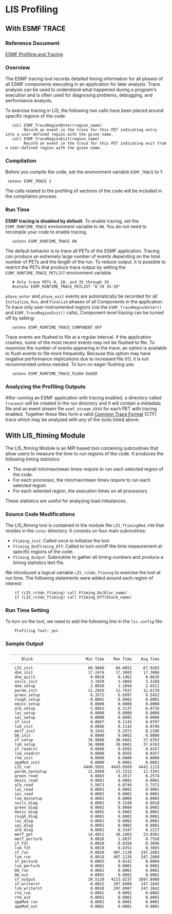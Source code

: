# LIS Profiling

## With ESMF TRACE
### Reference Document

[ESMF Profiling and Tracing](http://www.earthsystemmodeling.org/esmf_releases/last_built/ESMF_refdoc/node6.html#SECTION060130000000000000000)

### Overview

The ESMF tracing tool records detailed timing information for all phases of all ESMF components executing in an application for later analysis. Trace analysis can be used to understand what happened during a program's execution and is often used for diagnosing problems, debugging, and performance analysis.

To exercise tracing in LIS, the following two calls have been placed around specific regions of the code:

       call ESMF_TraceRegionEnter(region_name)
            Record an event in the trace for this PET indicating entry into a user-defined region with the given name.
       call ESMF_TraceRegionExit(region_name)
            Record an event in the trace for this PET indicating exit from a user-defined region with the given name.
       
       

### Compilation

Before you compile the code, set the environment variable `ESMF_TRACE` to 1:

     setenv ESMF_TRACE 1

The calls related to the profiling of sections of the code will be included in the compilation process.

### Run Time

**ESMF tracing is disabled by default.** To enable tracing, set the `ESMF_RUNTIME_TRACE` environment variable to `ON`. You do not need to recompile your code to enable tracing.

       setenv ESMF_RUNTIME_TRACE ON

The default behavior is to trace all PETs of the ESMF application. Tracing can produce an extremely large number of events depending on the total number of PETs and the length of the run. To reduce output, it is possible to restrict the PETs that produce trace output by setting the `ESMF_RUNTIME_TRACE_PETLIST` environment variable.

       # Only trace PETs 0, 20, and 35 through 39
       #setenv ESMF_RUNTIME_TRACE_PETLIST "0 20 35-39"

`phase_enter` and `phase_exit` events are automatically be recorded for all `Initialize`, `Run`, and `Finalize` phases of all Components in the application. To trace only user-instrumented regions (via the `ESMF_TraceRegionEnter()` and `ESMF_TraceRegionExit()` calls), Component-level tracing can be turned off by setting:

       setenv ESMF_RUNTIME_TRACE_COMPONENT OFF
              
Trace events are flushed to file at a regular interval. If the application crashes, some of the most recent events may not be flushed to file. To maximize the number of events appearing in the trace, an option is available to flush events to file more frequently. Because this option may have negative performance implications due to increased file I/O, it is not recommended unless needed. To turn on eager flushing use:
       
       setenv ESMF_RUNTIME_TRACE_FLUSH EAGER


### Analyzing the Profiling Outputs

After running an ESMF application with tracing enabled, a directory called `traceout` will be created in the run directory and it will contain a metadata file and an event stream file `esmf_stream_XXXX` for each PET with tracing enabled. Together these files form a valid [Common Trace Format](https://diamon.org/ctf/) (CTF) trace which may be analyzed with any of the tools listed above.

## With LIS_ftiming Module

The LIS_ftiming Module is an MPI based tool containing subroutines that allow users to measure the time to run regions of the code. 
It produces the following timing statistics: 

- The overall min/max/mean times require to run each selected region of the code.
- For each processor, the min/max/mean times require to run each selected region
- For each selected region, the execution times on all processors

These  statistics are useful for analyzing load imbalances.

### Source Code Modifications

The LIS_ftiming tool is contained in the module file `LIS_ftimingMod.F90` that resides in the `core/` directory. It consists on four main subroutines:

- `Ftiming_init`: Called once to initialize the tool
- `Ftiming_On`/`Ftiming_Off`: Called to turn on/off the time measurement at specific regions of the code.
- `Ftiming_Output`: Subroutine to gather all timing numbers and produce a timing statistics text file.

We introduced a logical variable `LIS_rc%do_ftiming` to exercise the tool at run time. The following statements were added around each region of interest:

        if (LIS_rc%do_ftiming) call Ftiming_On(bloc_name)
        if (LIS_rc%do_ftiming) call Ftiming_Off(block_name)

### Run Time Setting

To turn on the tool, we need to add the following line in the `lis.config` file:

        Profiling Tool: yes
   
### Sample Output

      -----------------------------------------------------------------
           Block                       Min Time    Max Time    Avg Time
      -----------------------------------------------------------------
        LIS_init                        66.9860     69.0852     67.9283
        dom_init                        17.2476     17.3603     17.3086
        dom_quilt                        0.0028      0.1462      0.0626
        soils_init                       3.1929      3.4084      3.3168
        dom_setup                        2.0920      3.1094      2.6521
        param_init                      12.2926     12.7837     12.6170
        green_setup                      6.3572      6.6997      6.5452
        rough_setup                      0.0001      0.0002      0.0001
        emiss_setup                      0.0000      0.0000      0.0000
        alb_setup                        5.8863      6.3137      6.0716
        lai_setup                        0.0000      0.0000      0.0000
        sai_setup                        0.0000      0.0005      0.0000
        sf_init                          0.0087      0.1143      0.0797
        lsm_init                         0.0086      0.1142      0.0796
        metf_init                        0.1842      0.2972      0.2106
        DA_init                          0.0000      0.0002      0.0000
        sf_setup                        36.9808     38.6601     37.6763
        lsm_setup                       36.9808     38.6601     37.6763
        sf_readrst                       0.0000      0.0565      0.0357
        lsm_readrst                      0.0000      0.0565      0.0357
        rtm_init                         0.0000      0.0000      0.0000
        appMod_init                      0.0000      0.0002      0.0001
        LIS_run                       4440.9501   4443.0569   4442.1115
        param_dynsetup                  11.6908     13.2312     12.5341
        green_read                       6.0883      6.4517      6.2574
        emiss_read                       0.0001      0.0002      0.0001
        alb_read                         5.5073      6.0749      5.7572
        lai_read                         0.0001      0.0002      0.0001
        sai_read                         0.0001      0.0002      0.0001
        lsm_dynsetup                     0.0002      0.0006      0.0003
        soils_diag                       0.0002      0.1548      0.0810
        green_diag                       0.0002      0.0004      0.0002
        emiss_diag                       0.0001      0.0002      0.0001
        rough_diag                       0.0001      0.0002      0.0001
        lai_diag                         0.0001      0.0002      0.0001
        sai_diag                         0.0001      0.0002      0.0001
        alb_diag                         0.0001      0.3347      0.2217
        metf_get                        14.4921     30.1865     23.0301
        metf_perturb                     0.0026      1.0837      0.7558
        sf_f2t                           0.0020      0.8358      0.3696
        lsm_f2t                          0.0019      0.8352      0.3693
        sf_run                           0.0020    407.1130    247.2083
        lsm_run                          0.0018    407.1126    247.2080
        sf_perturb                       0.0003      0.0242      0.0004
        lsm_perturb                      0.0001      0.0001      0.0001
        DA_run                           0.0001      0.0001      0.0001
        DA_out                           0.0001      0.0002      0.0001
        sf_output                       39.5128   4113.0237   2897.8900
        sf_writerst                      0.0022    297.8989    247.1645
        lsm_writerst                     0.0020    297.8987    247.1642
        rtm_run                          0.0001      0.0002      0.0002
        rtm_out                          0.0001      0.0001      0.0001
        appMod_run                       0.0001      0.0001      0.0001
        appMod_out                       0.0001      0.0001      0.0001
